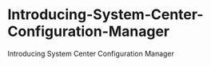 


# Introducing-System-Center-Configuration-Manager
Introducing System Center Configuration Manager
